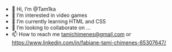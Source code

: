 - 👋 Hi, I’m @Tam1ka
- 👀 I’m interested in video games
- 🌱 I’m currently learning HTML and CSS
- 💞️ I’m looking to collaborate on ...
- 📫 How to reach me tamichimenes@gmail.com or https://www.linkedin.com/in/fabiane-tami-chimenes-65307647/

<!---
Tam1ka/Tam1ka is a ✨ special ✨ repository because its `README.md` (this file) appears on your GitHub profile.
You can click the Preview link to take a look at your changes.
--->
